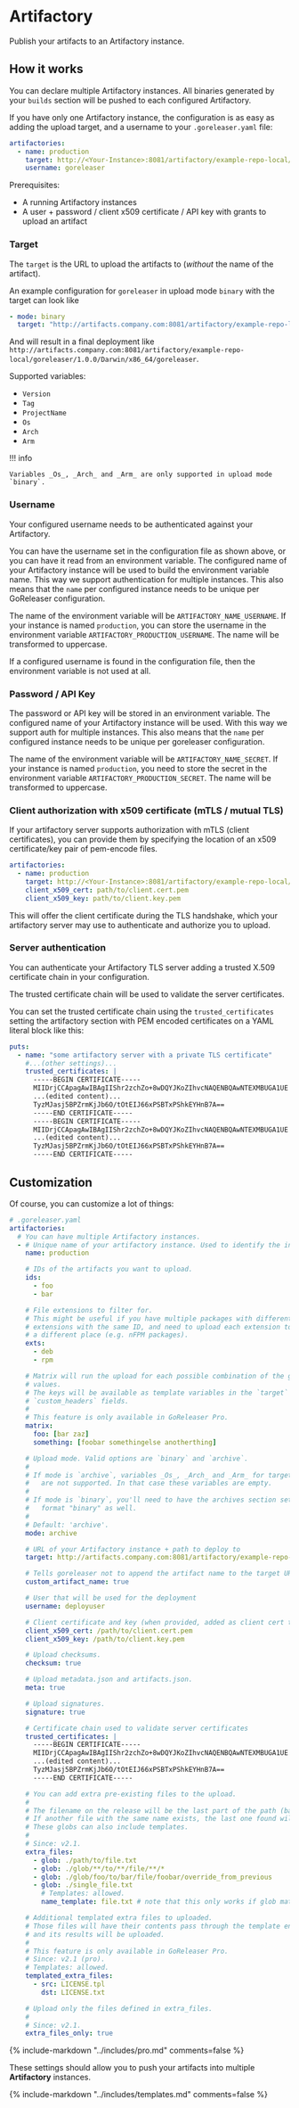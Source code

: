# Artifactory

Publish your artifacts to an Artifactory instance.

## How it works

You can declare multiple Artifactory instances.
All binaries generated by your `builds` section will be pushed to
each configured Artifactory.

If you have only one Artifactory instance,
the configuration is as easy as adding the
upload target, and a username to your `.goreleaser.yaml` file:

```yaml
artifactories:
  - name: production
    target: http://<Your-Instance>:8081/artifactory/example-repo-local/{{ .ProjectName }}/{{ .Version }}/
    username: goreleaser
```

Prerequisites:

- A running Artifactory instances
- A user + password / client x509 certificate / API key with grants to upload
  an artifact

### Target

The `target` is the URL to upload the artifacts to (_without_ the name of the
artifact).

An example configuration for `goreleaser` in upload mode `binary` with the
target can look like

```yaml
- mode: binary
  target: "http://artifacts.company.com:8081/artifactory/example-repo-local/{{ .ProjectName }}/{{ .Version }}/{{ .Os }}/{{ .Arch }}{{ if .Arm }}{{ .Arm }}{{ end }}"
```

And will result in a final deployment like
`http://artifacts.company.com:8081/artifactory/example-repo-local/goreleaser/1.0.0/Darwin/x86_64/goreleaser`.

Supported variables:

- `Version`
- `Tag`
- `ProjectName`
- `Os`
- `Arch`
- `Arm`

!!! info

    Variables _Os_, _Arch_ and _Arm_ are only supported in upload mode `binary`.

### Username

Your configured username needs to be authenticated against your Artifactory.

You can have the username set in the configuration file as shown above, or you
can have it read from an environment variable. The configured name of your
Artifactory instance will be used to build the environment variable name. This
way we support authentication for multiple instances. This also means that the
`name` per configured instance needs to be unique per GoReleaser configuration.

The name of the environment variable will be `ARTIFACTORY_NAME_USERNAME`.
If your instance is named `production`, you can store the username in the
environment variable `ARTIFACTORY_PRODUCTION_USERNAME`.
The name will be transformed to uppercase.

If a configured username is found in the configuration file, then the
environment variable is not used at all.

### Password / API Key

The password or API key will be stored in an environment variable.
The configured name of your Artifactory instance will be used.
With this way we support auth for multiple instances.
This also means that the `name` per configured instance needs to be unique
per goreleaser configuration.

The name of the environment variable will be `ARTIFACTORY_NAME_SECRET`.
If your instance is named `production`, you need to store the secret in the
environment variable `ARTIFACTORY_PRODUCTION_SECRET`.
The name will be transformed to uppercase.

### Client authorization with x509 certificate (mTLS / mutual TLS)

If your artifactory server supports authorization with mTLS (client
certificates), you can provide them by specifying the location of an x509
certificate/key pair of pem-encode files.

```yaml
artifactories:
  - name: production
    target: http://<Your-Instance>:8081/artifactory/example-repo-local/{{ .ProjectName }}/{{ .Version }}/
    client_x509_cert: path/to/client.cert.pem
    client_x509_key: path/to/client.key.pem
```

This will offer the client certificate during the TLS handshake, which your
artifactory server may use to authenticate and authorize you to upload.

### Server authentication

You can authenticate your Artifactory TLS server adding a trusted X.509
certificate chain in your configuration.

The trusted certificate chain will be used to validate the server certificates.

You can set the trusted certificate chain using the `trusted_certificates`
setting the artifactory section with PEM encoded certificates on a YAML literal
block like this:

```yaml
puts:
  - name: "some artifactory server with a private TLS certificate"
    #...(other settings)...
    trusted_certificates: |
      -----BEGIN CERTIFICATE-----
      MIIDrjCCApagAwIBAgIIShr2zchZo+8wDQYJKoZIhvcNAQENBQAwNTEXMBUGA1UE
      ...(edited content)...
      TyzMJasj5BPZrmKjJb6O/tOtEIJ66xPSBTxPShkEYHnB7A==
      -----END CERTIFICATE-----
      -----BEGIN CERTIFICATE-----
      MIIDrjCCApagAwIBAgIIShr2zchZo+8wDQYJKoZIhvcNAQENBQAwNTEXMBUGA1UE
      ...(edited content)...
      TyzMJasj5BPZrmKjJb6O/tOtEIJ66xPSBTxPShkEYHnB7A==
      -----END CERTIFICATE-----
```

## Customization

Of course, you can customize a lot of things:

```yaml
# .goreleaser.yaml
artifactories:
  # You can have multiple Artifactory instances.
  - # Unique name of your artifactory instance. Used to identify the instance
    name: production

    # IDs of the artifacts you want to upload.
    ids:
      - foo
      - bar

    # File extensions to filter for.
    # This might be useful if you have multiple packages with different
    # extensions with the same ID, and need to upload each extension to
    # a different place (e.g. nFPM packages).
    exts:
      - deb
      - rpm

    # Matrix will run the upload for each possible combination of the given
    # values.
    # The keys will be available as template variables in the `target` and
    # `custom_headers` fields.
    #
    # This feature is only available in GoReleaser Pro.
    matrix:
      foo: [bar zaz]
      something: [foobar somethingelse anotherthing]

    # Upload mode. Valid options are `binary` and `archive`.
    #
    # If mode is `archive`, variables _Os_, _Arch_ and _Arm_ for target name
    #   are not supported. In that case these variables are empty.
    #
    # If mode is `binary`, you'll need to have the archives section setup with
    #   format "binary" as well.
    #
    # Default: 'archive'.
    mode: archive

    # URL of your Artifactory instance + path to deploy to
    target: http://artifacts.company.com:8081/artifactory/example-repo-local/{{ .ProjectName }}/{{ .Version }}/

    # Tells goreleaser not to append the artifact name to the target URL. You must do this manually
    custom_artifact_name: true

    # User that will be used for the deployment
    username: deployuser

    # Client certificate and key (when provided, added as client cert to TLS connections)
    client_x509_cert: /path/to/client.cert.pem
    client_x509_key: /path/to/client.key.pem

    # Upload checksums.
    checksum: true

    # Upload metadata.json and artifacts.json.
    meta: true

    # Upload signatures.
    signature: true

    # Certificate chain used to validate server certificates
    trusted_certificates: |
      -----BEGIN CERTIFICATE-----
      MIIDrjCCApagAwIBAgIIShr2zchZo+8wDQYJKoZIhvcNAQENBQAwNTEXMBUGA1UE
      ...(edited content)...
      TyzMJasj5BPZrmKjJb6O/tOtEIJ66xPSBTxPShkEYHnB7A==
      -----END CERTIFICATE-----

    # You can add extra pre-existing files to the upload.
    #
    # The filename on the release will be the last part of the path (base).
    # If another file with the same name exists, the last one found will be used.
    # These globs can also include templates.
    #
    # Since: v2.1.
    extra_files:
      - glob: ./path/to/file.txt
      - glob: ./glob/**/to/**/file/**/*
      - glob: ./glob/foo/to/bar/file/foobar/override_from_previous
      - glob: ./single_file.txt
        # Templates: allowed.
        name_template: file.txt # note that this only works if glob matches 1 file only

    # Additional templated extra files to uploaded.
    # Those files will have their contents pass through the template engine,
    # and its results will be uploaded.
    #
    # This feature is only available in GoReleaser Pro.
    # Since: v2.1 (pro).
    # Templates: allowed.
    templated_extra_files:
      - src: LICENSE.tpl
        dst: LICENSE.txt

    # Upload only the files defined in extra_files.
    #
    # Since: v2.1.
    extra_files_only: true
```

{% include-markdown "../includes/pro.md" comments=false %}

These settings should allow you to push your artifacts into multiple
**Artifactory** instances.

{% include-markdown "../includes/templates.md" comments=false %}
